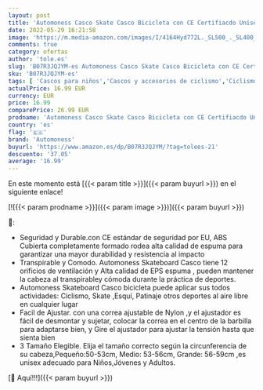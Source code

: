 ```yaml
---
layout: post
title: 'Automoness Casco Skate Casco Bicicleta con CE Certifiacdo Unisex Adultos Jovenes Ninos.Multi-Deporte para Ciclismo Skate  Esquí  Patinaje 3 Tamaño'
date: 2022-05-29 16:21:58
image: 'https://m.media-amazon.com/images/I/4164Hyd772L._SL500_._SL400_.jpg'
comments: true
category: ofertas
author: 'tole.es'
slug: 'B07R3JQJYM-es Automoness Casco Skate Casco Bicicleta con CE Certifiacdo...'
sku: 'B07R3JQJYM-es'
tags: [ 'Cascos para niños','Cascos y accesorios de ciclismo','Ciclismo','Deportes y aire libre','Ropa y equipo para deportes','automoness','bicicleta','🇪🇸', ]
actualPrice: 16.99 EUR
currency: EUR
price: 16.99
comparePrice: 26.99 EUR
prodname: 'Automoness Casco Skate Casco Bicicleta con CE Certifiacdo Unisex Adultos Jovenes Ninos.Multi-Deporte para Ciclismo Skate  Esquí  Patinaje 3 Tamaño'
country: 'es'
flag: '🇪🇸'
brand: 'Automoness'
buyurl: 'https://www.amazon.es/dp/B07R3JQJYM/?tag=tolees-21'
descuento: '37.05'
average: '16.99'
---
```


En este momento está [{{< param title >}}]({{< param buyurl >}}) en el siguiente enlace!

[![{{< param prodname >}}]({{< param image >}})]({{< param buyurl >}})

🔎:

- Seguridad y Durable.con CE estándar de seguridad por EU, ABS Cubierta completamente formado rodea alta calidad de espuma para garantizar una mayor durabilidad y resistencia al impacto
- Transpirable y Comodo. Automoness Skateboard Casco tiene 12 orificios de ventilación y Alta calidad de EPS espuma , pueden mantener la cabeza al transpirabley cómoda durante la práctica de deportes.
- Automoness Skateboard Casco bicicleta puede aplicar sus todos actividades: Ciclismo, Skate ,Esquí, Patinaje otros deportes al aire libre en cualquier lugar
- Facil de Ajustar. con una correa ajustable de Nylon ,y el ajustador es fácil de desmontar y sujetar, colocar la correa en el centro de la barbilla para adaptarse bien, y Gire el ajustador para ajustar la tensión hasta que sienta bien
- 3 Tamaño Elegible. Elija el tamaño correcto según la circunferencia de su cabeza,Pequeño:50-53cm, Medio: 53-56cm, Grande: 56-59cm ,es unisex adecuado para Niños,Jóvenes y Adultos.

[🛒 Aquí!!!]({{< param buyurl >}})
